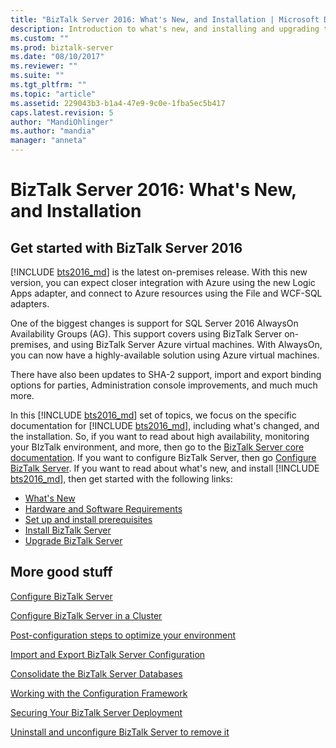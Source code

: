 ```yaml
---
title: "BizTalk Server 2016: What's New, and Installation | Microsoft Docs"
description: Introduction to what's new, and installing and upgrading to BizTalk Server 2016
ms.custom: ""
ms.prod: biztalk-server
ms.date: "08/10/2017"
ms.reviewer: ""
ms.suite: ""
ms.tgt_pltfrm: ""
ms.topic: "article"
ms.assetid: 229043b3-b1a4-47e9-9c0e-1fba5ec5b417
caps.latest.revision: 5
author: "MandiOhlinger"
ms.author: "mandia"
manager: "anneta"
---
```

# BizTalk Server 2016: What's New, and Installation

## Get started with BizTalk Server 2016

[!INCLUDE [bts2016_md](../includes/bts2016-md.md)] is the latest on-premises release. With this new version, you can expect closer integration with Azure using the new Logic Apps adapter, and connect to Azure resources using the File and WCF-SQL adapters. 

One of the biggest changes is support for SQL Server 2016 AlwaysOn Availability Groups (AG). This support covers using BizTalk Server on-premises, and using BizTalk Server Azure virtual machines. With AlwaysOn, you can now have a highly-available solution using Azure virtual machines.

There have also been updates to SHA-2 support, import and export binding options for parties, Administration console improvements, and much much more. 

In this [!INCLUDE [bts2016_md](../includes/bts2016-md.md)] set of topics, we focus on the specific documentation for [!INCLUDE [bts2016_md](../includes/bts2016-md.md)], including what's changed, and the installation. So, if you want to read about high availability, monitoring your BIzTalk environment, and more, then go to the [BizTalk Server core documentation](../core/biztalk-server-core-documentation.md). If you want to configure BizTalk Server, then go [Configure BizTalk Server](../install-and-config-guides/configure-biztalk-server.md). If you want to read about what's new, and install [!INCLUDE [bts2016_md](../includes/bts2016-md.md)], then get started with the following links:  

* [What's New](../install-and-config-guides/what-s-new-in-biztalk-server-2016.md)  
* [Hardware and Software Requirements](../install-and-config-guides/hardware-and-software-requirements-for-biztalk-server-2016.md)  
* [Set up and install prerequisites](../install-and-config-guides/set-up-and-install-prerequisites-for-biztalk-server-2016.md)  
* [Install BizTalk Server](../install-and-config-guides/install-biztalk-server-2016.md)
* [Upgrade BizTalk Server](../install-and-config-guides/upgrade-to-biztalk-server-2016.md)
  
## More good stuff
[Configure BizTalk Server](../install-and-config-guides/configure-biztalk-server.md)

[Configure BizTalk Server in a Cluster](../install-and-config-guides/configure-biztalk-server-in-a-cluster.md)

[Post-configuration steps to optimize your environment](../install-and-config-guides/post-configuration-steps-to-optimize-your-environment.md)

[Import and Export BizTalk Server Configuration](../install-and-config-guides/import-and-export-biztalk-server-configuration.md)

[Consolidate the BizTalk Server Databases](../install-and-config-guides/consolidate-the-biztalk-server-databases2.md)

[Working with the Configuration Framework](../install-and-config-guides/working-with-the-configuration-framework.md)

[Securing Your BizTalk Server Deployment](../install-and-config-guides/securing-your-biztalk-server-deployment.md)

[Uninstall and unconfigure BizTalk Server to remove it](../install-and-config-guides/uninstall-and-unconfigure-biztalk-server-to-remove-it.md)